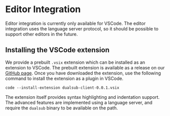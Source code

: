 # Editor Integration

Editor integration is currently only available for VSCode.
The editor integration uses the language server protocol, so it should be possible to support other editors in the future.

## Installing the VSCode extension

We provide a prebuilt `.vsix` extension which can be installed as an extension to VSCode.
The prebuilt extension is available as a release on our [GitHub page](https://github.com/ps-tuebingen/dualsub).
Once you have downloaded the extension, use the following command to install the extension as a plugin in VSCode.

```console
code --install-extension dualsub-client-0.0.1.vsix
```
The extension itself provides syntax highlighting and indentation support.
The advanced features are implemented using a language server, and require the `dualsub` binary to be available on the path.
